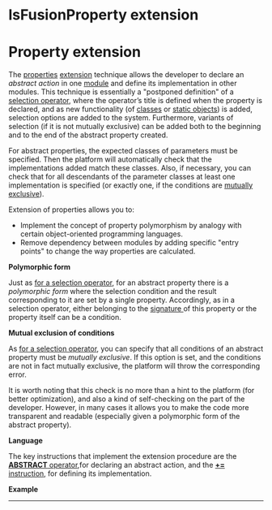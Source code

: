 # lsFusionProperty extension

# Property extension

The [properties](Properties.md) [extension](Extensions.md) technique allows the developer to declare an *abstract action* in one [module](Modules.md) and define its implementation in other modules. This technique is essentially a "postponed definition" of a [selection operator](Selection_CASE_IF_MULTI_OVERRIDE_EXCLUSIVE_.md), where the operator’s title is defined when the property is declared, and as new functionality (of [classes](Classes.md) or [static objects](Static_objects.md)) is added, selection options are added to the system. Furthermore, variants of selection (if it is not mutually exclusive) can be added both to the beginning and to the end of the abstract property created.

For abstract properties, the expected classes of parameters must be specified. Then the platform will automatically check that the implementations added match these classes. Also, if necessary, you can check that for all descendants of the parameter classes at least one implementation is specified (or exactly one, if the conditions are [mutually exclusive](Selection_CASE_IF_MULTI_OVERRIDE_EXCLUSIVE_.md)).

Extension of properties allows you to:

-   Implement the concept of property polymorphism by analogy with certain object-oriented programming languages.
-   Remove dependency between modules by adding specific "entry points" to change the way properties are calculated.

**Polymorphic form**

Just as [for a selection operator](1572905.html#Selection(CASE,IF,MULTI,OVERRIDE,EXCLUSIVE)-poly), for an abstract property there is a *polymorphic form* where the selection condition and the result corresponding to it are set by a single property. Accordingly, as in a selection operator, either belonging to the [signature ](Property_signature_CLASS_.md)of this property or the property itself can be a condition.

**Mutual exclusion of conditions**

As [for a selection operator](1572905.html#Selection(CASE,IF,MULTI,OVERRIDE,EXCLUSIVE)-exclusive), you can specify that all conditions of an abstract property must be *mutually exclusive*. If this option is set, and the conditions are not in fact mutually exclusive, the platform will throw the corresponding error.

It is worth noting that this check is no more than a hint to the platform (for better optimization), and also a kind of self-checking on the part of the developer. However, in many cases it allows you to make the code more transparent and readable (especially given a polymorphic form of the abstract property).

**Language**

The key instructions that implement the extension procedure are the [**ABSTRACT** operator](ABSTRACT_operator.md),for declaring an abstract action, and the [**+=** instruction](Instruction_+=.md), for defining its implementation.

**Example**

****


